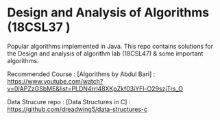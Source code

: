 # Design and Analysis of Algorithms (18CSL37 ) 
Popular algorithms implemented in Java. This repo contains solutions for the Design and analysis of algorithm lab (18CSL47)  &amp; some important algorithms.

Recommended Course : [Algorithms by Abdul Bari] : https://www.youtube.com/watch?v=0IAPZzGSbME&list=PLDN4rrl48XKpZkf03iYFl-O29szjTrs_O

Data Strucure repo : [Data Structures in C] : https://github.com/dreadwing5/data-structures-c
